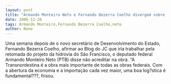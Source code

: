 ```yaml
---
layout: post
title: "Armando Monteiro Neto e Fernando Bezerra Coelho divergem sobre hidrovia"
date: 2006-12-26
tags: Armando Monteiro,Fernando Bezerra Coelho,neto
author: None
---
```

Uma semana depois de o novo secretário de Desenvolvimento do Estado, Fernando Bezerra Coelho, afirmar ao Blog do JC que iria trabalhar pela retomada do projeto da hidrovia do São Francisco, o deputado federal Armando Monteiro Neto (PTB) disse não acreditar na obra.
“A Transnordestina é a obra mais importante de todas as obras federais. Com a abertura da economia e a importação cada vez maior, uma boa log?stica é fundamental???, frisou. 